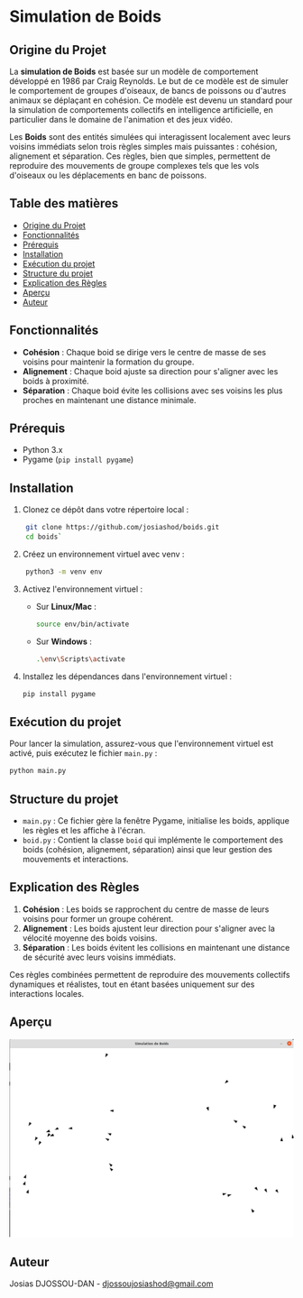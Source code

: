 Simulation de Boids
===================

Origine du Projet
-----------------

La **simulation de Boids** est basée sur un modèle de comportement développé en 1986 par Craig Reynolds. Le but de ce modèle est de simuler le comportement de groupes d'oiseaux, de bancs de poissons ou d'autres animaux se déplaçant en cohésion. Ce modèle est devenu un standard pour la simulation de comportements collectifs en intelligence artificielle, en particulier dans le domaine de l'animation et des jeux vidéo.

Les **Boids** sont des entités simulées qui interagissent localement avec leurs voisins immédiats selon trois règles simples mais puissantes : cohésion, alignement et séparation. Ces règles, bien que simples, permettent de reproduire des mouvements de groupe complexes tels que les vols d'oiseaux ou les déplacements en banc de poissons.

Table des matières
------------------

-   [Origine du Projet](#origine-du-projet)
-   [Fonctionnalités](#fonctionnalit%C3%A9s)
-   [Prérequis](#pr%C3%A9requis)
-   [Installation](#installation)
-   [Exécution du projet](#ex%C3%A9cution-du-projet)
-   [Structure du projet](#structure-du-projet)
-   [Explication des Règles](#explication-des-r%C3%A8gles)
-   [Aperçu](#capture-d%C3%A9cran)
-   [Auteur](#auteur)

Fonctionnalités
---------------

-   **Cohésion** : Chaque boid se dirige vers le centre de masse de ses voisins pour maintenir la formation du groupe.
-   **Alignement** : Chaque boid ajuste sa direction pour s'aligner avec les boids à proximité.
-   **Séparation** : Chaque boid évite les collisions avec ses voisins les plus proches en maintenant une distance minimale.

Prérequis
---------

-   Python 3.x
-   Pygame (`pip install pygame`)

Installation
------------

1.  Clonez ce dépôt dans votre répertoire local :
```bash
    git clone https://github.com/josiashod/boids.git
    cd boids`
```

2. Créez un environnement virtuel avec venv :
```bash
    python3 -m venv env
```

3. Activez l'environnement virtuel :

   - Sur **Linux/Mac** :
     ```bash
     source env/bin/activate
     ```
   - Sur **Windows** :
     ```bash
     .\env\Scripts\activate
     ```

4. Installez les dépendances dans l'environnement virtuel :
   ```bash
   pip install pygame
   ```

## Exécution du projet

Pour lancer la simulation, assurez-vous que l'environnement virtuel est activé, puis exécutez le fichier `main.py` :
```bash
python main.py
```

## Structure du projet

- `main.py` : Ce fichier gère la fenêtre Pygame, initialise les boids, applique les règles et les affiche à l'écran.
- `boid.py` : Contient la classe `boid` qui implémente le comportement des boids (cohésion, alignement, séparation) ainsi que leur gestion des mouvements et interactions.

## Explication des Règles

1. **Cohésion** : Les boids se rapprochent du centre de masse de leurs voisins pour former un groupe cohérent.
2. **Alignement** : Les boids ajustent leur direction pour s'aligner avec la vélocité moyenne des boids voisins.
3. **Séparation** : Les boids évitent les collisions en maintenant une distance de sécurité avec leurs voisins immédiats.

Ces règles combinées permettent de reproduire des mouvements collectifs dynamiques et réalistes, tout en étant basées uniquement sur des interactions locales.

## Aperçu

![Aperçu de la simulation](img/apercu.png)

## Auteur

Josias DJOSSOU-DAN - [djossoujosiashod@gmail.com](mailto:djossoujosiashod@gmail.com)
